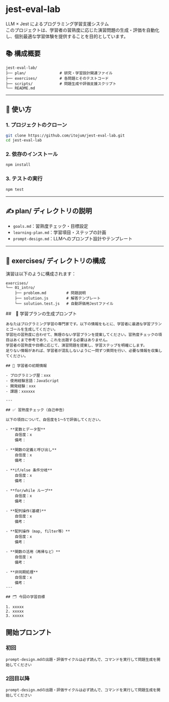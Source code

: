 # jest-eval-lab

LLM × Jest によるプログラミング学習支援システム\
このプロジェクトは、学習者の習熟度に応じた演習問題の生成・評価を自動化し、個別最適な学習体験を提供することを目的としています。

## 📚 構成概要

```
jest-eval-lab/
├── plan/               # 研究・学習設計関連ファイル
├── exercises/          # 各問題とそのテストコード
├── scripts/            # 問題生成や評価支援スクリプト
└── README.md
```

---

## 🧭 使い方

### 1. プロジェクトのクローン

```bash
git clone https://github.com/itojum/jest-eval-lab.git
cd jest-eval-lab
```

### 2. 依存のインストール

```bash
npm install
```

### 3. テストの実行

```bash
npm test
```

---

## ✍️ plan/ ディレクトリの説明

- `goals.md`：習熟度チェック・目標設定
- `learning-plan.md`：学習項目・ステップの計画
- `prompt-design.md`：LLMへのプロンプト設計やテンプレート

---

## 🧪 exercises/ ディレクトリの構成

演習は以下のように構成されます：

```
exercises/
└── 01_intro/
    ├── problem.md         # 問題説明
    ├── solution.js        # 解答テンプレート
    └── solution.test.js   # 自動評価用Jestファイル
```

##　📝 学習プランの生成プロンプト

```
あなたはプログラミング学習の専門家です。以下の情報をもとに、学習者に最適な学習プランとゴールを生成してください。
学習社の習熟度に合わせて、無理のない学習プランを提案してください。習熟度チェックの項目はあくまで参考であり、これを出題する必要はありません。
学習者の習熟度や目標に応じて、演習問題を提案し、学習ステップを明確にします。
足りない情報があれば、学習者が混乱しないように一問ずつ質問を行い、必要な情報を収集してください。

## 🎯 学習者の初期情報

- プログラミング歴：xxx
- 使用経験言語：JavaScript
- 開発経験：xxx
- 課題：xxxxxx

---

## ✅ 習熟度チェック（自己申告）

以下の項目について、自信度を1〜5で評価してください。

- **変数とデータ型**  
    自信度：x  
    備考：  

- **関数の定義と呼び出し**  
    自信度：x  
    備考：  

- **if/else 条件分岐**  
    自信度：x  
    備考：  

- **for/while ループ**  
    自信度：x  
    備考：  

- **配列操作(基礎)**  
    自信度：x  
    備考：  

- **配列操作（map, filter等）**  
    自信度：x  
    備考：  

- **関数の活用（再帰など）**  
    自信度：x  
    備考：  

- **非同期処理**  
    自信度：x  
    備考：  
---

## 🗂 今回の学習目標

1. xxxxx
2. xxxxx  
3. xxxxx

```

## 開始プロンプト
### 初回
```
prompt-design.mdの出題・評価サイクルは必ず読んで、コマンドを実行して問題生成を開始してください
```
### 2回目以降
```
prompt-design.mdの出題・評価サイクルは必ず読んで、コマンドを実行して問題生成を開始してください
```